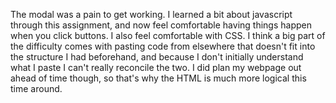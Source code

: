 The modal was a pain to get working. I learned a bit about javascript through this assignment, and now feel comfortable having things happen when you click buttons. I also feel comfortable with CSS. I think a big part of the difficulty comes with pasting code from elsewhere that doesn't fit into the structure I had beforehand, and because I don't initially understand what I paste I can't really reconcile the two. I did plan my webpage out ahead of time though, so that's why the HTML is much more logical this time around. 